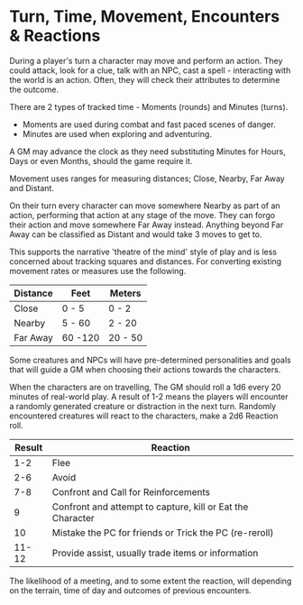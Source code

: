 # Turn, Time, Movement, Encounters & Reactions

During a player's turn a character may move and perform an action. They could attack, look for a clue, talk with an NPC, cast a spell - interacting with the world is an action. Often, they will check their attributes to determine the outcome.

There are 2 types of tracked time - Moments (rounds) and Minutes (turns).

- Moments are used during combat and fast paced scenes of danger.
- Minutes are used when exploring and adventuring.

A GM may advance the clock as they need substituting Minutes for Hours, Days or even Months, should the game require it.

Movement uses ranges for measuring distances; Close, Nearby, Far Away and Distant.

On their turn every character can move somewhere Nearby as part of an action, performing that action at any stage of the move. They can forgo their action and move somewhere Far Away instead. Anything beyond Far Away can be classified as Distant and would take 3 moves to get to.

This supports the narrative 'theatre of the mind' style of play and is less concerned about tracking squares and distances. For converting existing movement rates or measures use the following.

|     Distance    |     Feet       |     Meters     |
|-----------------|----------------|----------------|
|     Close       |     0 - 5      |     0 - 2      |
|     Nearby      |     5 - 60     |     2 - 20     |
|     Far Away    |     60 -120    |     20 - 50    |

Some creatures and NPCs will have pre-determined personalities and goals that will guide a GM when choosing their actions towards the characters.

When the characters are on travelling, The GM should roll a 1d6 every 20 minutes of real-world play. A result of 1-2 means the players will encounter a randomly generated creature or distraction in the next turn. Randomly encountered creatures will react to the characters, make a 2d6 Reaction roll.

|     Result    |     Reaction                                                        |
|---------------|---------------------------------------------------------------------|
|     1-2       |     Flee                                                            |
|     2-6       |     Avoid                                                           |
|     7-8       |     Confront and Call for Reinforcements                            |
|     9         |     Confront and attempt to capture, kill or Eat   the Character    |
|     10        |     Mistake the PC for friends or Trick the PC   (re-reroll)        |
|     11-12     |     Provide assist, usually trade items or   information            |

The likelihood of a meeting, and to some extent the reaction, will depending on the terrain, time of day and outcomes of previous encounters.
